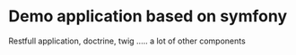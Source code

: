 Demo application based on symfony
====

Restfull application, doctrine, twig ..... a lot of other components
